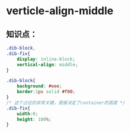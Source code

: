 # verticle-align-middle


## 知识点：
```css
.dib-block,
.dib-fix{
    display: inline-block;
    vertical-align: middle;
}

.dib-block{
    background: #eee;
    border:1px solid #f00;
}
/* 这个占位的非常关键，直接决定了container的高度 */
.dib-fix{
    width:0;
    height: 100%;
}
```